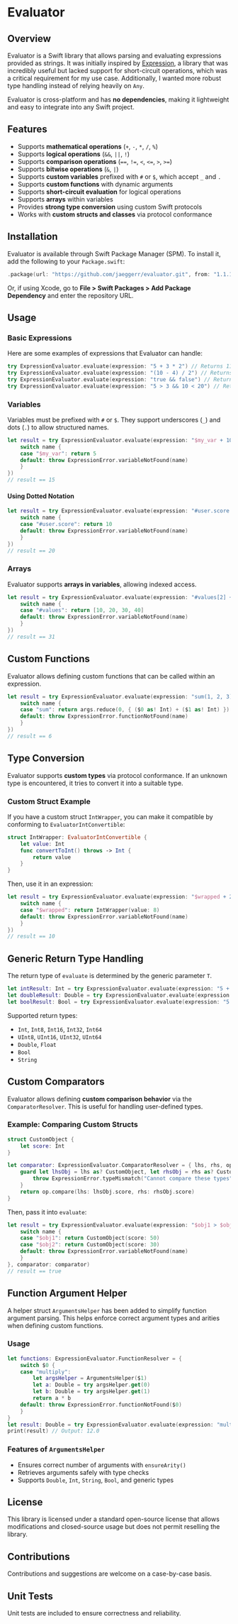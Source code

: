 # Evaluator

## Overview
Evaluator is a Swift library that allows parsing and evaluating expressions provided as strings. It was initially inspired by [Expression](https://github.com/nicklockwood/Expression), a library that was incredibly useful but lacked support for short-circuit operations, which was a critical requirement for my use case. Additionally, I wanted more robust type handling instead of relying heavily on `Any`.

Evaluator is cross-platform and has **no dependencies**, making it lightweight and easy to integrate into any Swift project.

## Features
- Supports **mathematical operations** (`+`, `-`, `*`, `/`, `%`)
- Supports **logical operations** (`&&`, `||`, `!`)
- Supports **comparison operations** (`==`, `!=`, `<`, `<=`, `>`, `>=`)
- Supports **bitwise operations** (`&`, `|`)
- Supports **custom variables** prefixed with `#` or `$`, which accept `_` and `.`
- Supports **custom functions** with dynamic arguments
- Supports **short-circuit evaluation** for logical operations
- Supports **arrays** within variables
- Provides **strong type conversion** using custom Swift protocols
- Works with **custom structs and classes** via protocol conformance

## Installation
Evaluator is available through Swift Package Manager (SPM). To install it, add the following to your `Package.swift`:

```swift
.package(url: "https://github.com/jaeggerr/evaluator.git", from: "1.1.1")
```

Or, if using Xcode, go to **File > Swift Packages > Add Package Dependency** and enter the repository URL.

## Usage

### Basic Expressions
Here are some examples of expressions that Evaluator can handle:

```swift
try ExpressionEvaluator.evaluate(expression: "5 + 3 * 2") // Returns 11
try ExpressionEvaluator.evaluate(expression: "(10 - 4) / 2") // Returns 3.0
try ExpressionEvaluator.evaluate(expression: "true && false") // Returns false
try ExpressionEvaluator.evaluate(expression: "5 > 3 && 10 < 20") // Returns true
```

### Variables
Variables must be prefixed with `#` or `$`. They support underscores (`_`) and dots (`.`) to allow structured names.

```swift
let result = try ExpressionEvaluator.evaluate(expression: "$my_var + 10", variables: { name in
    switch name {
    case "$my_var": return 5
    default: throw ExpressionError.variableNotFound(name)
    }
})
// result == 15
```

#### Using Dotted Notation
```swift
let result = try ExpressionEvaluator.evaluate(expression: "#user.score * 2", variables: { name in
    switch name {
    case "#user.score": return 10
    default: throw ExpressionError.variableNotFound(name)
    }
})
// result == 20
```

### Arrays
Evaluator supports **arrays in variables**, allowing indexed access.

```swift
let result = try ExpressionEvaluator.evaluate(expression: "#values[2] + 1", variables: { name in
    switch name {
    case "#values": return [10, 20, 30, 40]
    default: throw ExpressionError.variableNotFound(name)
    }
})
// result == 31
```

## Custom Functions
Evaluator allows defining custom functions that can be called within an expression.

```swift
let result = try ExpressionEvaluator.evaluate(expression: "sum(1, 2, 3)", functions: { name, args in
    switch name {
    case "sum": return args.reduce(0, { ($0 as! Int) + ($1 as! Int) })
    default: throw ExpressionError.functionNotFound(name)
    }
})
// result == 6
```

## Type Conversion
Evaluator supports **custom types** via protocol conformance. If an unknown type is encountered, it tries to convert it into a suitable type.

### Custom Struct Example
If you have a custom struct `IntWrapper`, you can make it compatible by conforming to `EvaluatorIntConvertible`:

```swift
struct IntWrapper: EvaluatorIntConvertible {
    let value: Int
    func convertToInt() throws -> Int {
        return value
    }
}
```

Then, use it in an expression:

```swift
let result = try ExpressionEvaluator.evaluate(expression: "$wrapped + 2", variables: { name in
    switch name {
    case "$wrapped": return IntWrapper(value: 8)
    default: throw ExpressionError.variableNotFound(name)
    }
})
// result == 10
```

## Generic Return Type Handling
The return type of `evaluate` is determined by the generic parameter `T`.

```swift
let intResult: Int = try ExpressionEvaluator.evaluate(expression: "5 + 2") // Returns Int
let doubleResult: Double = try ExpressionEvaluator.evaluate(expression: "5 / 2") // Returns Double
let boolResult: Bool = try ExpressionEvaluator.evaluate(expression: "5 > 2") // Returns Bool
```

Supported return types:
- `Int`, `Int8`, `Int16`, `Int32`, `Int64`
- `UInt8`, `UInt16`, `UInt32`, `UInt64`
- `Double`, `Float`
- `Bool`
- `String`

## Custom Comparators
Evaluator allows defining **custom comparison behavior** via the `ComparatorResolver`. This is useful for handling user-defined types.

### Example: Comparing Custom Structs
```swift
struct CustomObject {
    let score: Int
}

let comparator: ExpressionEvaluator.ComparatorResolver = { lhs, rhs, op in
    guard let lhsObj = lhs as? CustomObject, let rhsObj = rhs as? CustomObject else {
        throw ExpressionError.typeMismatch("Cannot compare these types")
    }
    return op.compare(lhs: lhsObj.score, rhs: rhsObj.score)
}
```

Then, pass it into `evaluate`:

```swift
let result = try ExpressionEvaluator.evaluate(expression: "$obj1 > $obj2", variables: { name in
    switch name {
    case "$obj1": return CustomObject(score: 50)
    case "$obj2": return CustomObject(score: 30)
    default: throw ExpressionError.variableNotFound(name)
    }
}, comparator: comparator)
// result == true
```

## Function Argument Helper
A helper struct `ArgumentsHelper` has been added to simplify function argument parsing. This helps enforce correct argument types and arities when defining custom functions.

### Usage
```swift
let functions: ExpressionEvaluator.FunctionResolver = {
    switch $0 {
    case "multiply":
        let argsHelper = ArgumentsHelper($1)
        let a: Double = try argsHelper.get(0)
        let b: Double = try argsHelper.get(1)
        return a * b
    default: throw ExpressionError.functionNotFound($0)
    }
}
let result: Double = try ExpressionEvaluator.evaluate(expression: "multiply(3, 4)", functions: functions)
print(result) // Output: 12.0
```

### Features of `ArgumentsHelper`
- Ensures correct number of arguments with `ensureArity()`
- Retrieves arguments safely with type checks
- Supports `Double`, `Int`, `String`, `Bool`, and generic types

## License
This library is licensed under a standard open-source license that allows modifications and closed-source usage but does not permit reselling the library.

## Contributions
Contributions and suggestions are welcome on a case-by-case basis.

## Unit Tests
Unit tests are included to ensure correctness and reliability.
